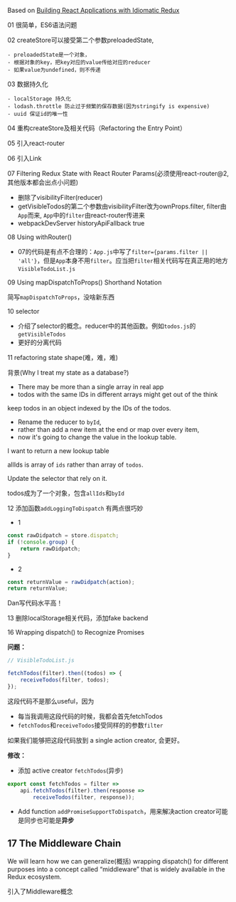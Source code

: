 
Based on [Building React Applications with Idiomatic Redux](https://egghead.io/courses/building-react-applications-with-idiomatic-redux)

01 很简单，ES6语法问题

02 createStore可以接受第二个参数preloadedState, 

    - preloadedState是一个对象，
    - 根据对象的key，把key对应的value传给对应的reducer
    - 如果value为undefined，则不传递
03 数据持久化

    - localStorage 持久化 
    - lodash.throttle 防止过于频繁的保存数据(因为stringify is expensive)
    - uuid 保证id的唯一性
   

04 重构createStore及相关代码（Refactoring the Entry Point）

05 引入react-router

06 引入Link

07 Filtering Redux State with React Router Params(必须使用react-router@2,其他版本都会出点小问题)

- 删除了visibilityFilter(reducer)
- getVisibleTodos的第二个参数由visibilityFilter改为ownProps.filter, filter由`App`而来, `App`中的`filter`由react-router传进来
- webpackDevServer historyApiFallback true

08 Using withRouter()

- 07的代码是有点不合理的：`App.js`中写了`filter={params.filter || 'all'}`，但是`App`本身不用`filter`。应当把`filter`相关代码写在真正用的地方`VisibleTodoList.js`

09 Using mapDispatchToProps() Shorthand Notation

简写`mapDispatchToProps`，没啥新东西

10 selector

- 介绍了selector的概念。reducer中的其他函数。例如`todos.js`的`getVisibleTodos`
- 更好的分离代码

11 refactoring state shape(难，难，难)

背景(Why I treat my state as a database?)
- There may be more than a single array in real app
- todos with the same IDs in different arrays might get out of the think

keep todos in an object indexed by the IDs of the todos.

- Rename the reducer to `byId`,
- rather than add a new item at the end or map over every item,
- now it's going to change the value in the lookup table.

I want to return a new lookup table  


allIds is array of `ids` rather than array of `todos`.

Update the selector that rely on it.

todos成为了一个对象，包含`allIds`和`byId`

12 添加函数`addLoggingToDispatch`
有两点很巧妙
- 1
```javascript
const rawDidpatch = store.dispatch;
if (!console.group) {
    return rawDidpatch;
}
```
- 2
```javascript
const returnValue = rawDidpatch(action);
return returnValue;
```
Dan写代码水平高！

13 删除localStorage相关代码，添加fake backend


16 Wrapping dispatch() to Recognize Promises

**问题：**

```javascript
// VisibleTodoList.js

fetchTodos(filter).then((todos) => {
    receiveTodos(filter, todos);
});
```
这段代码不是那么useful，因为
- 每当我调用这段代码的时候，我都会首先fetchTodos
- `fetchTodos`和`receiveTodos`接受同样的的参数`filter`

如果我们能够把这段代码放到 a single action creator, 会更好。

**修改：**
- 添加 active creator `fetchTodos`(异步)
```javascript
export const fetchTodos = filter =>
    api.fetchTodos(filter).then(response =>
        receiveTodos(filter, response));
```
- Add function `addPromiseSupportToDispatch`，用来解决action creator可能是同步也可能是**异步**

## 17 The Middleware Chain

We will learn how we can generalize(概括) wrapping dispatch() for different purposes into a concept called “middleware” that is widely available in the Redux ecosystem.

引入了Middleware概念
